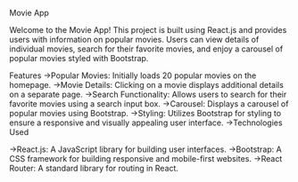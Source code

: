 Movie App


Welcome to the Movie App! This project is built using React.js and provides users with information on popular movies. Users can view details of individual movies, search for their favorite movies, and enjoy a carousel of popular movies styled with Bootstrap.

Features
->Popular Movies: Initially loads 20 popular movies on the homepage.
->Movie Details: Clicking on a movie displays additional details on a separate page.
->Search Functionality: Allows users to search for their favorite movies using a search input box.
->Carousel: Displays a carousel of popular movies using Bootstrap.
->Styling: Utilizes Bootstrap for styling to ensure a responsive and visually appealing user interface.
->Technologies Used

->React.js: A JavaScript library for building user interfaces.
->Bootstrap: A CSS framework for building responsive and mobile-first websites.
->React Router: A standard library for routing in React.